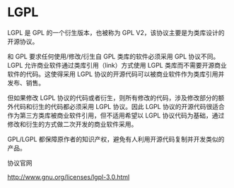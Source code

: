 # LGPL

LGPL 是 GPL 的一个衍生版本，也被称为 GPL V2，该协议主要是为类库设计的开源协议。

和 GPL 要求任何使用/修改/衍生自 GPL 类库的软件必须采用 GPL 协议不同。LGPL 允许商业软件通过类库引用（link）方式使用 LGPL 类库而不需要开源商业软件的代码。这使得采用 LGPL 协议的开源代码可以被商业软件作为类库引用并发布、销售。

但如果修改 LGPL 协议的代码或者衍生，则所有修改的代码，涉及修改部分的额外代码和衍生的代码都必须采用 LGPL 协议。因此 LGPL 协议的开源代码很适合作为第三方类库被商业软件引用，但不适用希望以 LGPL 协议代码为基础，通过修改和衍生的方式做二次开发的商业软件采用。

GPL/LGPL 都保障原作者的知识产权，避免有人利用开源代码复制并开发类似的产品。



协议官网

<http://www.gnu.org/licenses/lgpl-3.0.html>

